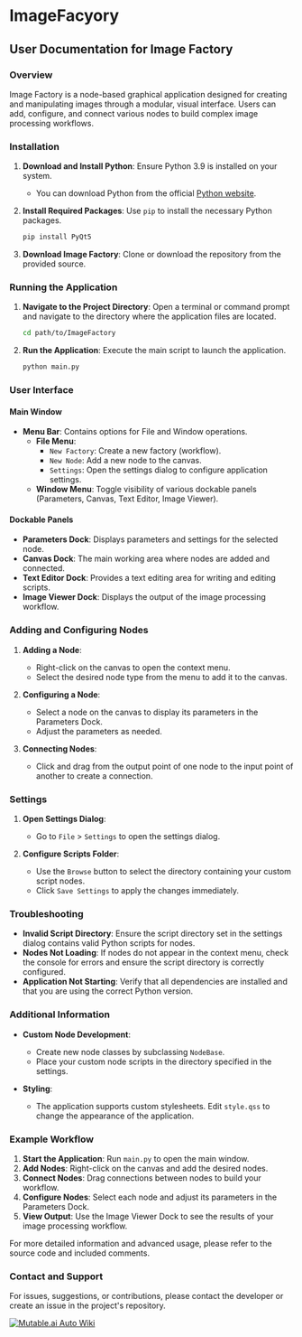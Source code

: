 # ImageFacyory
 
## User Documentation for Image Factory

### Overview

Image Factory is a node-based graphical application designed for creating and manipulating images through a modular, visual interface. Users can add, configure, and connect various nodes to build complex image processing workflows.

### Installation

1. **Download and Install Python**: Ensure Python 3.9 is installed on your system.
   - You can download Python from the official [Python website](https://www.python.org/downloads/).

2. **Install Required Packages**: Use `pip` to install the necessary Python packages.
   ```bash
   pip install PyQt5
   ```

3. **Download Image Factory**: Clone or download the repository from the provided source.

### Running the Application

1. **Navigate to the Project Directory**: Open a terminal or command prompt and navigate to the directory where the application files are located.
   ```bash
   cd path/to/ImageFactory
   ```

2. **Run the Application**: Execute the main script to launch the application.
   ```bash
   python main.py
   ```

### User Interface

#### Main Window

- **Menu Bar**: Contains options for File and Window operations.
  - **File Menu**:
    - `New Factory`: Create a new factory (workflow).
    - `New Node`: Add a new node to the canvas.
    - `Settings`: Open the settings dialog to configure application settings.
  - **Window Menu**: Toggle visibility of various dockable panels (Parameters, Canvas, Text Editor, Image Viewer).

#### Dockable Panels

- **Parameters Dock**: Displays parameters and settings for the selected node.
- **Canvas Dock**: The main working area where nodes are added and connected.
- **Text Editor Dock**: Provides a text editing area for writing and editing scripts.
- **Image Viewer Dock**: Displays the output of the image processing workflow.

### Adding and Configuring Nodes

1. **Adding a Node**:
   - Right-click on the canvas to open the context menu.
   - Select the desired node type from the menu to add it to the canvas.

2. **Configuring a Node**:
   - Select a node on the canvas to display its parameters in the Parameters Dock.
   - Adjust the parameters as needed.

3. **Connecting Nodes**:
   - Click and drag from the output point of one node to the input point of another to create a connection.

### Settings

1. **Open Settings Dialog**:
   - Go to `File` > `Settings` to open the settings dialog.

2. **Configure Scripts Folder**:
   - Use the `Browse` button to select the directory containing your custom script nodes.
   - Click `Save Settings` to apply the changes immediately.

### Troubleshooting

- **Invalid Script Directory**: Ensure the script directory set in the settings dialog contains valid Python scripts for nodes.
- **Nodes Not Loading**: If nodes do not appear in the context menu, check the console for errors and ensure the script directory is correctly configured.
- **Application Not Starting**: Verify that all dependencies are installed and that you are using the correct Python version.

### Additional Information

- **Custom Node Development**:
  - Create new node classes by subclassing `NodeBase`.
  - Place your custom node scripts in the directory specified in the settings.
  
- **Styling**:
  - The application supports custom stylesheets. Edit `style.qss` to change the appearance of the application.

### Example Workflow

1. **Start the Application**: Run `main.py` to open the main window.
2. **Add Nodes**: Right-click on the canvas and add the desired nodes.
3. **Connect Nodes**: Drag connections between nodes to build your workflow.
4. **Configure Nodes**: Select each node and adjust its parameters in the Parameters Dock.
5. **View Output**: Use the Image Viewer Dock to see the results of your image processing workflow.

For more detailed information and advanced usage, please refer to the source code and included comments.

### Contact and Support

For issues, suggestions, or contributions, please contact the developer or create an issue in the project's repository.

[![Mutable.ai Auto Wiki](https://img.shields.io/badge/Auto_Wiki-Mutable.ai-blue)](https://wiki.mutable.ai/ollama/ollama)
